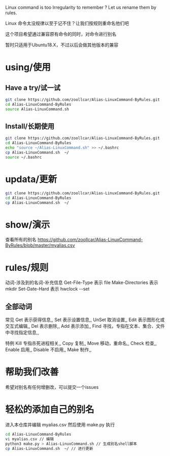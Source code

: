 Linux command is too Irregularity to remember ? Let us rename them by rules.

Linux 命令太没规律以至于记不住？让我们按规则重命名他们吧

这个项目希望通过兼容原有命令的同时，对命令进行别名

暂时只适用于Ubuntu18.X，不过以后会做其他版本的兼容

# using/使用
## Have a try/试一试
```bash
git clone https://github.com/zoollcar/Alias-LinuxCommand-ByRules.git
cd Alias-LinuxCommand-ByRules
source Alias-LinuxCommand.sh
```

## Install/长期使用
```bash
git clone https://github.com/zoollcar/Alias-LinuxCommand-ByRules.git
cd Alias-LinuxCommand-ByRules
echo "source ~/Alias-LinuxCommand.sh" >> ~/.bashrc
cp Alias-LinuxCommand.sh  ~/
source ~/.bashrc
```

# updata/更新
```bash
git clone https://github.com/zoollcar/Alias-LinuxCommand-ByRules.git
cd Alias-LinuxCommand-ByRules
cp Alias-LinuxCommand.sh  ~/
```

# show/演示

查看所有的别名 https://github.com/zoollcar/Alias-LinuxCommand-ByRules/blob/master/myalias.csv

# rules/规则

动词-涉及到的名词-补充信息
Get-File-Type 表示 file
Make-Directories 表示 mkdir
Set-Date-Hard 表示 hwclock --set

## 全部动词

常见
Get 表示获得信息,,
Set 表示设置信息,,
UnSet 取消设置,,
Edit 表示图形化或交互式编辑,,
Del 表示删除,,
Add 表示添加,,
Find 寻找，专指在文本、集合、文件中寻找指定信息,,

特例
Kill 专指杀死进程相关,,
Copy 复制,,
Move 移动，重命名,,
Check 检查,,
Enable 启用,,
Disable 不启用,,
Make 制作,,

# 帮助我们改善

希望对别名有任何增删改，可以提交一个issues

# 轻松的添加自己的别名

进入本仓库并编辑 myalias.csv
然后使用 make.py 执行
```bash
cd Alias-LinuxCommand-ByRules
vi myalias.csv // 编辑
python3 make.py > Alias-LinuxCommand.sh // 生成别名shell脚本
cp Alias-LinuxCommand.sh  ~/ // 进行更新
```